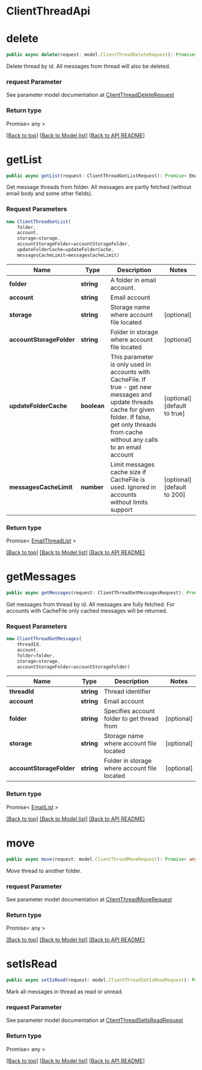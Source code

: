 
# ClientThreadApi

                    
<a name="delete"></a>
# **delete**
```typescript
public async delete(request: model.ClientThreadDeleteRequest): Promise< any >
```

Delete thread by id. All messages from thread will also be deleted.             

### request Parameter

See parameter model documentation at [ClientThreadDeleteRequest](ClientThreadDeleteRequest.md)

### Return type

Promise< any >

[[Back to top]](#) [[Back to Model list]](Models.md) [[Back to API README]](README.md)

                    
<a name="getList"></a>
# **getList**
```typescript
public async getList(request: ClientThreadGetListRequest): Promise< EmailThreadList >
```

Get message threads from folder. All messages are partly fetched (without email body and some other fields).             

### Request Parameters
```typescript
new ClientThreadGetList(
    folder,
    account,
    storage=storage,
    accountStorageFolder=accountStorageFolder,
    updateFolderCache=updateFolderCache,
    messagesCacheLimit=messagesCacheLimit)
```

Name | Type | Description | Notes
---- | ---- | ----------- | -----
 **folder** | **string**| A folder in email account.              |
 **account** | **string**| Email account |
 **storage** | **string**| Storage name where account file located | [optional]
 **accountStorageFolder** | **string**| Folder in storage where account file located | [optional]
 **updateFolderCache** | **boolean**| This parameter is only used in accounts with CacheFile. If true - get new messages and update threads cache for given folder. If false, get only threads from cache without any calls to an email account              | [optional] [default to true]
 **messagesCacheLimit** | **number**| Limit messages cache size if CacheFile is used. Ignored in accounts without limits support              | [optional] [default to 200]

### Return type

Promise< [EmailThreadList](EmailThreadList.md) >

[[Back to top]](#) [[Back to Model list]](Models.md) [[Back to API README]](README.md)
                    
<a name="getMessages"></a>
# **getMessages**
```typescript
public async getMessages(request: ClientThreadGetMessagesRequest): Promise< EmailList >
```

Get messages from thread by id. All messages are fully fetched. For accounts with CacheFile only cached messages will be returned.             

### Request Parameters
```typescript
new ClientThreadGetMessages(
    threadId,
    account,
    folder=folder,
    storage=storage,
    accountStorageFolder=accountStorageFolder)
```

Name | Type | Description | Notes
---- | ---- | ----------- | -----
 **threadId** | **string**| Thread identifier |
 **account** | **string**| Email account |
 **folder** | **string**| Specifies account folder to get thread from              | [optional]
 **storage** | **string**| Storage name where account file located | [optional]
 **accountStorageFolder** | **string**| Folder in storage where account file located | [optional]

### Return type

Promise< [EmailList](EmailList.md) >

[[Back to top]](#) [[Back to Model list]](Models.md) [[Back to API README]](README.md)
                    
<a name="move"></a>
# **move**
```typescript
public async move(request: model.ClientThreadMoveRequest): Promise< any >
```

Move thread to another folder.             

### request Parameter

See parameter model documentation at [ClientThreadMoveRequest](ClientThreadMoveRequest.md)

### Return type

Promise< any >

[[Back to top]](#) [[Back to Model list]](Models.md) [[Back to API README]](README.md)

                    
<a name="setIsRead"></a>
# **setIsRead**
```typescript
public async setIsRead(request: model.ClientThreadSetIsReadRequest): Promise< any >
```

Mark all messages in thread as read or unread.             

### request Parameter

See parameter model documentation at [ClientThreadSetIsReadRequest](ClientThreadSetIsReadRequest.md)

### Return type

Promise< any >

[[Back to top]](#) [[Back to Model list]](Models.md) [[Back to API README]](README.md)


